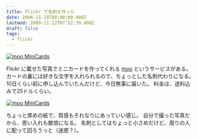 ```yaml
---
title: Flickr で名刺を作った
date: 2006-11-18T00:00:00.000Z
lastmod: 2009-11-12T07:52:39.000Z
draft: false
tags:
  - flickr
---
```


[![moo MiniCards](https://farm1.staticflickr.com/100/300031712_f21f4721e6.jpg "moo MiniCards")](http://www.flickr.com/photos/machu/300031712/)

Flickr に載せた写真でミニカードを作ってくれる [moo](http://www.moo.com/flickr/) というサービスがある。 カードの裏には好きな文字を入れられるので、ちょっとした名刺代わりになる。 10日くらい前に申し込んでいたんだけど、今日無事に届いた。 料金は、送料込みで25ドルくらい。

[![moo MiniCards](https://farm1.staticflickr.com/101/300031673_ce2f25ea24.jpg "moo MiniCards")](http://www.flickr.com/photos/machu/300031673/)

ちょっと厚めの紙で、質感もそれなりにあっていい感じ。 自分で撮った写真だから、思い入れも数倍になる。 名刺としてはちょっと小さめだけど、周りの人に配って回ろうっと（迷惑？）。
